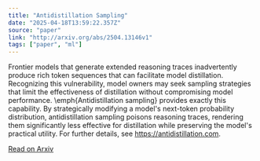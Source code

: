 ```yaml
---
title: "Antidistillation Sampling"
date: "2025-04-18T13:59:22.357Z"
source: "paper"
link: "http://arxiv.org/abs/2504.13146v1"
tags: ["paper", "ml"]
---
```


Frontier models that generate extended reasoning traces inadvertently produce rich token sequences that can facilitate model distillation. Recognizing this vulnerability, model owners may seek sampling strategies that limit the effectiveness of distillation without compromising model performance. \emph{Antidistillation sampling} provides exactly this capability. By strategically modifying a model's next-token probability distribution, antidistillation sampling poisons reasoning traces, rendering them significantly less effective for distillation while preserving the model's practical utility. For further details, see https://antidistillation.com.

[Read on Arxiv](http://arxiv.org/abs/2504.13146v1)
